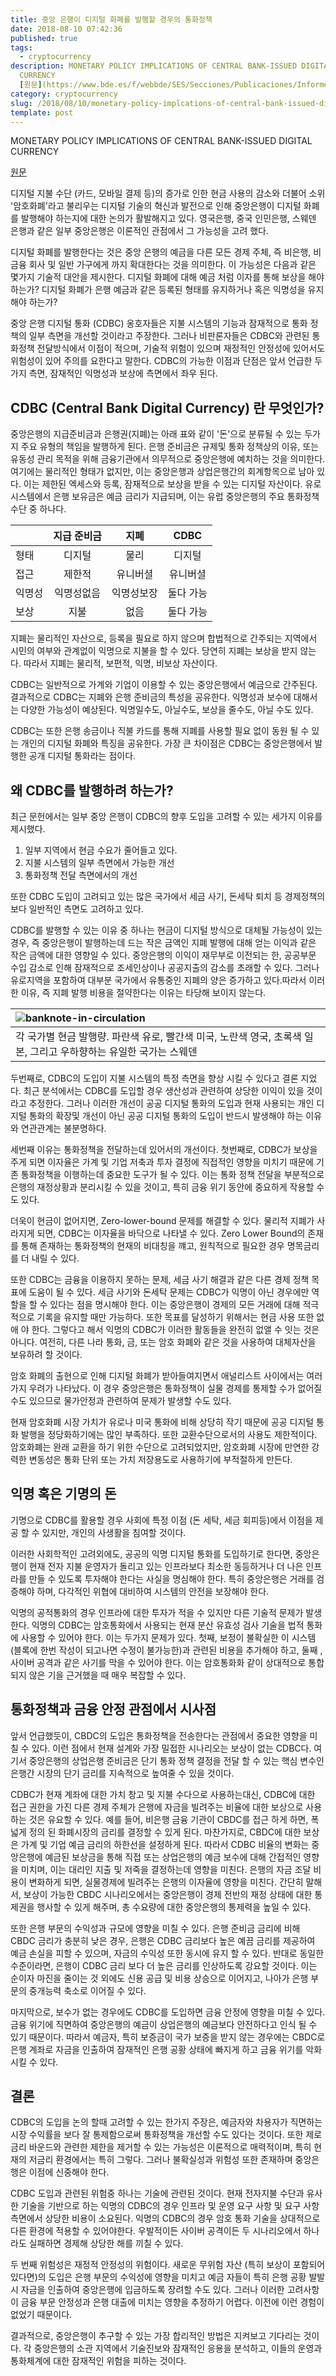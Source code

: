 ```yaml
---
title: 중앙 은행이 디지털 화폐를 발행할 경우의 통화정책
date: 2018-08-10 07:42:36
published: true
tags:
  - cryptocurrency
description: MONETARY POLICY IMPLICATIONS OF CENTRAL BANK-ISSUED DIGITAL
  CURRENCY
  [원문](https://www.bde.es/f/webbde/SES/Secciones/Publicaciones/InformesBoletinesRevistas/ArticulosAnaliticos/2018/T3/Fich/beaa1803-a...
category: cryptocurrency
slug: /2018/08/10/monetary-policy-implcations-of-central-bank-issued-digital-currency/
template: post
---
```

MONETARY POLICY IMPLICATIONS OF CENTRAL BANK-ISSUED DIGITAL CURRENCY

[원문](https://www.bde.es/f/webbde/SES/Secciones/Publicaciones/InformesBoletinesRevistas/ArticulosAnaliticos/2018/T3/Fich/beaa1803-art21.pdf)

디지털 지불 수단 (카드, 모바일 결제 등)의 증가로 인한 현금 사용의 감소와 더불어 소위 '암호화폐'라고 불리우는 디지털 기술의 혁신과 발전으로 인해 중앙은행이 디지털 화폐를 발행해야 하는지에 대한 논의가 활발해지고 있다. 영국은행, 중국 인민은행, 스웨덴 은행과 같은 일부 중앙은행은 이론적인 관점에서 그 가능성을 고려 했다.

디지털 화폐를 발행한다는 것은 중앙 은행의 예금을 다른 모든 경제 주체, 즉 비은행, 비 금융 회사 및 일반 가구에게 까지 확대한다는 것을 의미한다. 이 가능성은 다음과 같은 몇가지 기술적 대안을 제시한다. 디지털 화폐에 대해 예금 처럼 이자를 통해 보상을 해야하는가? 디지털 화폐가 은행 예금과 같은 등록된 형태를 유지하거나 혹은 익명성을 유지해야 하는가?

중앙 은행 디지털 통화 (CDBC) 옹호자들은 지불 시스템의 기능과 잠재적으로 통화 정책의 일부 측면을 개선할 것이라고 주장한다. 그러나 비판론자들은 CDBC와 관련된 통화정책 전달방식에서 이점이 적으며, 기술적 위험이 있으며 재정적인 안정성에 있어서도 위험성이 있어 주의를 요한다고 말한다. CDBC의 가능한 이점과 단점은 앞서 언급한 두 가지 측면, 잠재적인 익명성과 보상에 측면에서 좌우 된다.

## CDBC (Central Bank Digital Currency) 란 무엇인가?

중앙은행의 지급준비금과 은행권(지폐)는 아래 표와 같이 '돈'으로 분류될 수 있는 두가지 주요 유형의 책임을 발행하게 된다. 은행 준비금은 규제및 통화 정책상의 이유, 또는 유동성 관리 목적을 위해 금융기관에서 의무적으로 중앙은행에 예치하는 것을 의미한다. 여기에는 물리적인 형태가 없지만, 이는 중앙은행과 상업은행간의 회계항목으로 남아 있다. 이는 제한된 엑세스와 등록, 잠재적으로 보상을 받을 수 있는 디지털 자산이다. 유로 시스템에서 은행 보유금은 예금 금리가 지급되며, 이는 유럽 중앙은행의 주요 통화정책 수단 중 하나다. 

|  | 지급 준비금 | 지폐 | CDBC|
|:-|:-:|:-:|:-:| 
|형태| 디지털 | 물리 | 디지털 |
|접근| 제한적 | 유니버셜 | 유니버셜 |
|익명성| 익명성없음 | 익명성보장 | 둘다 가능 |
|보상| 지불 | 없음 | 둘다 가능|

지폐는 물리적인 자산으로, 등록을 필요로 하지 않으며 합법적으로 간주되는 지역에서 시민의 여부와 관계없이 익명으로 지불을 할 수 있다. 당연히 지폐는 보상을 받지 않는다. 따라서 지폐는 물리적, 보편적, 익명, 비보상 자산이다.

CDBC는 일반적으로 가계와 기업이 이용할 수 있는 중앙은행에서 예금으로 간주된다. 결과적으로 CDBC는 지폐와 은행 준비금의 특성을 공유한다. 익명성과 보수에 대해서는 다양한 가능성이 예상된다. 익명일수도, 아닐수도, 보상을 줄수도, 아닐 수도 있다.

CDBC는 또한 은행 송금이나 직불 카드를 통해 지폐를 사용할 필요 없이 동원 될 수 있는 개인의 디지털 화폐와 특징을 공유한다. 가장 큰 차이점은 CDBC는 중앙은행에서 발행한 공개 디지털 통화라는 점이다.


## 왜 CDBC를 발행하려 하는가?

최근 문헌에서는 일부 중앙 은행이 CDBC의 향후 도입을 고려할 수 있는 세가지 이유를 제시했다.

1. 일부 지역에서 현금 수요가 줄어들고 있다.
2. 지불 시스템의 일부 측면에서 가능한 개선
3. 통화정책 전달 측면에서의 개선

또한 CDBC 도입이 고려되고 있는 많은 국가에서 세금 사기, 돈세탁 퇴치 등 경제정책의 보다 일반적인 측면도 고려하고 있다. 

CDBC를 발행할 수 있는 이유 중 하나는 현금이 디지털 방식으로 대체될 가능성이 있는 경우, 즉 중앙은행이 발행하는데 드는 작은 금액인 지폐 발행에 대해 얻는 이익과 같은 작은 금액에 대한 영향일 수 있다. 중앙은행의 이익이 재무부로 이전되는 한, 공공부문 수입 감소로 인해 잠재적으로 조세인상이나 공공지출의 감소를 초래할 수 있다. 그러나 유로지역을 포함하여 대부분 국가에서 유통중인 지폐의 양은 증가하고 있다.따라서 이러한 이유, 즉 지폐 발행 비용을 절약한다는 이유는 타당해 보이지 않는다. 

| ![banknote-in-circulation](../images/banknote-in-circulation.png) | 
| :- |
| 각 국가별 현금 발행량. 파란색 유로, 빨간색 미국, 노란색 영국, 초록색 일본, 그리고 우하향하는 유일한 국가는 스웨덴 |

두번째로, CDBC의 도입이 지불 시스템의 특정 측면을 향상 시킬 수 있다고 결론 지었다. 최근 분석에서는 CDBC를 도입할 경우 생산성과 관련하여 상당한 이익이 있을 것이라고 추정한다. 그러나 이러한 개선이 공공 디지털 통화의 도입과 현재 사용되는 개인 디지털 통화의 확장및 개선이 아닌 공공 디지털 통화의 도입이 반드시 발생해야 하는 이유와 연관관계는 불분명하다.

세번째 이유는 통화정책을 전달하는데 있어서의 개선이다. 첫번째로, CDBC가 보상을 주게 되면 이자율은 가계 및 기업 저축과 투자 결정에 직접적인 영향을 미치기 때문에 기존 통화정책을 이행하는데 중요한 도구가 될 수 있다. 이는 통화 정책 전달을 부분적으로 은행의 재정상황과 분리시킬 수 있을 것이고, 특히 금융 위기 동안에 중요하게 작용할 수도 있다. 

더욱이 현금이 없어지면, Zero-lower-bound 문제를 해결할 수 있다. 물리적 지폐가 사라지게 되면, CDBC는 이자율을 바닥으로 나타낼 수 있다. Zero Lower Bound의 존재를 통해 존재하는 통화정책의 현재의 비대칭을 꺠고, 원칙적으로 필요한 경우 명목금리를 더 내릴 수 있다.

또한 CDBC는 금융을 이용하지 못하는 문제, 세금 사기 해결과 같은 다른 경제 정책 목표에 도움이 될 수 있다. 세금 사기와 돈세탁 문제는 CDBC가 익명이 아닌 경우에만 역할을 할 수 있다는 점을 명시해야 한다. 이는 중앙은행이 경제의 모든 거래에 대해 적극적으로 기록을 유지할 때만 가능하다. 또한 목표를 달성하기 위해서는 현금 사용 또한 없애 야 한다. 그렇다고 해서 익명의 CDBC가 이러한 활동들을 완전히 없앨 수 잇는 것은 아니다. 여전히, 다른 나라 통화, 금, 또는 암호 화폐와 같은 것을 사용하여 대체자산을 보유하려 할 것이다.

암호 화폐의 출현으로 인해 디지털 화폐가 받아들여지면서 애널리스트 사이에서는 여러가지 우려가 나타났다. 이 경우 중앙은행은 통화정책이 실물 경제를 통제할 수가 없어질 수도 있으므로 물가안정과 관련하여 문제가 발생할 수도 있다.

현재 암호화폐 시장 가치가 유로나 미국 통화에 비해 상당히 작기 때문에 공공 디지털 통화 발행을 정당화하기에는 많인 부족하다. 또한 교환수단으로서의 사용도 제한적이다. 암호화폐는 완래 교환을 하기 위한 수단으로 고려되었지만, 암호화폐 시장에 만연한 강력한 변동성은 통화 단위 또는 가치 저장용도로 사용하기에 부적절하게 만든다.

## 익명 혹은 기명의 돈

기명으로 CDBC를 활용할 경우 사회에 특정 이점 (돈 세탁, 세금 회피등)에서 이점을 제공 할 수 있지만, 개인의 사생활을 침여할 것이다.

이러한 사회학적인 고려외에도, 공공의 익명 디지털 통화를 도입하기로 한다면, 중앙은행이 현재 전자 지불 운영자가 돌리고 있는 인프라보다 최소한 동등하거나 더 나은 인프라를 만들 수 있도록 투자해야 한다는 사실을 명심해야 한다. 특히 중앙은행은 거래를 검증해야 하며, 다각적인 위협에 대비하여 시스템의 안전을 보장해야 한다.

익명의 공적통화의 경우 인프라에 대한 투자가 적을 수 있지만 다른 기술적 문제가 발생한다. 익명의 CDBC는 암호통화에서 사용되는 현재 분산 유효성 검사 기술을 법적 통화에 사용할 수 있어야 한다. 이는 두가지 문제가 있다. 첫째, 보정이 불확실한 이 시스템 (블록에 한번 작성이 되고나면 수정이 불가능한)과 관련된 비용을 추가해야 하고, 둘째 , 사이버 공격과 같은 사기를 막을 수 있어야 한다. 이는 암호통화화 같이 상대적으로 통합되지 않은 기을 근거했을 때 매우 복잡할 수 있다.

## 통화정책과 금융 안정 관점에서 시사점

앞서 언급했듯이, CBDC의 도입은 통화정책을 전송한다는 관점에서 중요한 영향을 미칠 수 있다. 이런 점에서 현재 설계와 가장 밀접한 시나리오는 보상이 없는 CDBC다. 여기서 중앙은행의 상업은행 준비금은 단기 통화 정책 결정을 전달 할 수 있는 핵심 변수인 은행간 시장의 단기 금리를 지속적으로 높여줄 수 있을 것이다.


CDBC가 현재 계좌에 대한 가치 창고 및 지불 수다으로 사용하는대신, CDBC에 대한 접근 권한을 가진 다른 경제 주체가 은행에 자금을 빌려주는 비율에 대한 보상으로 사용하는 것은 유요할 수 있다.  예를 들어, 비은행 금융 기관이 CBDC를 접근 하게 하면, 폭넓게 정의 된 화폐시장의 금리를 결정할 수 있게 된다. 마찬가지로, CBDC에 대한 보상은 가계 및 기업 예금 금리의 하한선을 설정하게 된다. 따라서 CDBC 비율의 변화는 중앙은행에 예금된 보상금을 통해 직접 또는 상업은행의 예금 보수에 대해 간접적인 영향을 미치며, 이는 대리인 지출 및 저죽을 결정하는데 영향을 미친다. 은행의 자금 조달 비용이 변화하게 되면, 실물경제에 빌려주는 은행의 이자율에 영향을 미친다. 간단히 말해서, 보상이 가능한 CBDC 시나리오에서는 중앙은행이 경제 전반의 재정 상태에 대한 통제권을 행사할 수 있게 해주며, 총 수요량에 대한 중앙은행의  통제력을 높일 수 있다.

또한 은행 부문의 수익성과 규모에 영향을 미칠 수 있다. 은행 준비금 금리에 비해 CBDC 금리가 충분히 낮은 경우, 은행은 CDBC 금리보다 높은 예끔 금리를 제공하여 예금 손실을 피할 수 있으며, 자금의 수익성 또한 동시에 유지 할 수 있다. 반대로 동일한 수준이라면, 은행이 CDBC 금리 보다 더 높은 금리를 인상하도록 강요할 것이다. 이는 순이자 마진을 줄이는 것 외에도 신용 공급 및 비용 상승으로 이어지고, 나아가 은행 부문의 중개능력 축소로 이어질 수 있다.

마지막으로, 보수가 없는 경우에도 CDBC를 도입하면 금융 안정에 영향을 미칠 수 있다. 금융 위기에 직면하여 중앙은행의 예금이 상업은행의 예금보다 안전하다고 인식 될 수 있기 때문이다. 따라서 예금자, 특히 보증금이 국가 보증을 받지 않는 경우에는 CBDC로 은행 계좌로 자금을 인출하여 잠재적인 은행 공황 상태에 빠지게 하고 금융 위기를 악화 시킬 수 있다.

## 결론

CDBC의 도입을 논의 할때 고려할 수 있는 한가지 주장은, 예금자와 차용자가 직면하는 시장 수익률을 보다 잘 통제함으로써 통화정책을 개선할 수도 있다는 것이다. 또한 제로 금리 바운드와 관련한 제한을 제거할 수 있는 가능성은 이론적으로 매력적이며, 특히 현재의 저금리 환경에서는 특히 그렇다. 그러나 불확실성과 위험성 또한 존재하며 중앙은행은 이점에 신중해야 한다.

CDBC 도입과 관련된 위험중 하나는 기술에 관련된 것이다. 현재 전자지불 수단과 유사한 기술을 기반으로 하는 익명의 CDBC의 경우 인프라 및 운영 요구 사항 및 요구 사항 측면에서 상당한 비용이 소요된다. 익명의 CDBC의 경우 암호 통화 기술을 상대적으로 다른 환경에 적용할 수 있어야한다. 우발적이든 사이버 공격이든 두 시나리오에서 하나라도 실패하면 경제해 상당한 해를 끼칠 수 있다.

두 번째 위험성은 재정적 안정성의 위험이다. 새로운 무위험 자산 (특히 보상이 포함되어 있다면)의 도입은 은행 부문의 수익성에 영향을 미치고 예금 자들이 특히 은행 공황 발발시 자금을 인출하여 중앙은행에 입금하도록 장려할 수도 있다. 그러나 이러한 고려사항이 금융 부문 안정성과 은행 대출에 미치는 영향을 추정하기 어렵다. 이전에 이런 경험이 없었기 때문이다.

결과적으로, 중앙은행이 추구할 수 있는 가장 합리적인 방법은 지켜보고 기다리는 것이다. 각 중앙은행의 소관 지역에서 기술진보와 잠재적인 응용을 분석하고, 이들의 운영과 통화체계에 대한 잠재적인 위험을 피하는 것이다.

